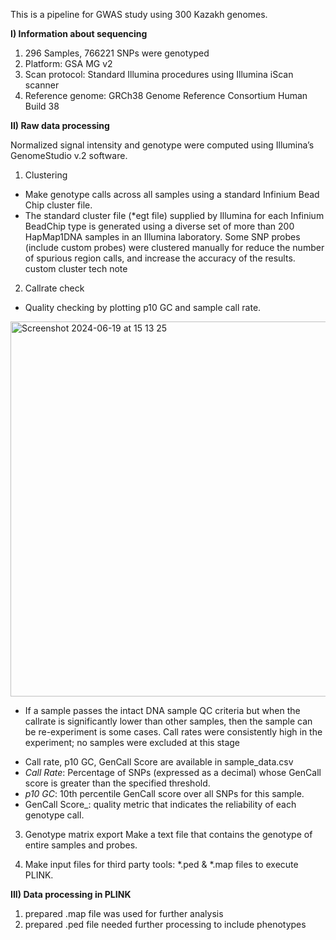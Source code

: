 This is a pipeline for GWAS study using 300 Kazakh genomes.

**I) Information about sequencing**
1) 296 Samples, 766221 SNPs were genotyped 
2) Platform: GSA MG v2
3) Scan protocol: Standard Illumina procedures using Illumina iScan scanner
4) Reference genome: GRCh38 Genome Reference Consortium Human Build 38

**II) Raw data processing**	

Normalized signal intensity and genotype were computed using Illumina’s GenomeStudio v.2 software.
1) Clustering
  - Make genotype calls across all samples using a standard Infinium Bead Chip cluster file.
  - The standard cluster file (*egt file) supplied by Illumina for each Infinium BeadChip type is generated using a diverse set of more than 200 HapMap1DNA samples in an Illumina laboratory. Some SNP probes (include custom probes) were clustered manually for reduce the number of spurious region calls, and increase the accuracy of the results.
custom cluster tech note

2) Callrate check
  - Quality checking by plotting p10 GC and sample call rate.
<img width="600" alt="Screenshot 2024-06-19 at 15 13 25" src="https://github.com/aigerabae/gwas_real_data/assets/155903885/956ffb0b-db4f-4041-94c8-ca7f010bd87e">
 
  - If a sample passes the intact DNA sample QC criteria but when the callrate is significantly lower than other samples, then the sample can be re-experiment is some cases. Call rates were consistently high in the experiment; no samples were excluded at this stage

* Call rate, p10 GC, GenCall Score are available in sample_data.csv 
* _Call Rate_: Percentage of SNPs (expressed as a decimal) whose GenCall score is greater than the specified threshold.
* 	_p10 GC_: 10th percentile GenCall score over all SNPs for this sample.
* 	 GenCall Score_: quality metric that indicates the reliability of each genotype call.

3) Genotype matrix export
Make a text file that contains the genotype of entire samples and probes.

4) Make input files for third party tools: *.ped & *.map files to execute PLINK.


**III) Data processing in PLINK**
1) prepared .map file was used for further analysis
2) prepared .ped file needed further processing to include phenotypes


   
